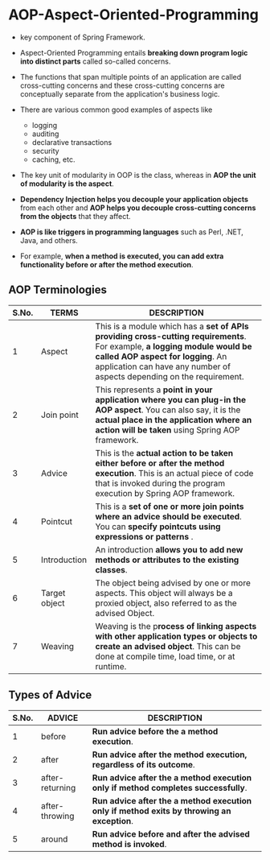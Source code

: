 # AOP-Aspect-Oriented-Programming

-  key component of Spring Framework.
- Aspect-Oriented Programming entails **breaking down program logic into distinct parts** called so-called concerns.
- The functions that span multiple points of an application are called cross-cutting concerns and these cross-cutting concerns are conceptually separate from the application's business logic.
- There are various common good examples of aspects like 
    - logging 
    - auditing
    - declarative transactions
    - security
    - caching, etc. 

- The key unit of modularity in OOP is the class, whereas in **AOP the unit of modularity is the aspect**. 
- **Dependency Injection helps you decouple your application objects** from each other and **AOP helps you decouple cross-cutting concerns from the objects** that they affect. 
- **AOP is like triggers in programming languages** such as Perl, .NET, Java, and others.
- For example, **when a method is executed, you can add extra functionality before or after the method execution**.

## AOP Terminologies
| **S.No.** | **TERMS** | **DESCRIPTION** |            
| --------- | --------- | --------------- |                               
|     1	    |  Aspect   | This is a module which has a **set of APIs providing cross-cutting requirements**. For example, **a logging module would be called AOP aspect for logging**. An application can have any number of aspects depending on the requirement. |        
|     2     | Join point| This represents a **point in your application where you can plug-in the AOP aspect**. You can also say, it is the **actual place in the application where an action will be taken** using Spring AOP framework. |                       
|     3     | Advice    | This is the **actual action to be taken either before or after the method execution**. This is an actual piece of code that is invoked during the program execution by Spring AOP framework. |        
|     4	    | Pointcut  | This is a **set of one or more join points where an advice should be executed**. You can **specify pointcuts using expressions or patterns** . |                     
|     5	    | Introduction | An introduction **allows you to add new methods or attributes to the existing classes**. |                    
|     6     | Target object | The object being advised by one or more aspects. This object will always be a proxied object, also referred to as the advised Object. |                   
 |    7 	| Weaving   | Weaving is the p**rocess of linking aspects with other application types or objects to create an advised object**. This can be done at compile time, load time, or at runtime. |  

 ##  Types of Advice
| **S.No.** | **ADVICE** | **DESCRIPTION** |            
| --------- | ---------- | --------------- |                
|     1	    | before     | **Run advice before the a method execution**. |      
|     2	    | after      | **Run advice after the method execution, regardless of its outcome**. |     
|     3     | after-returning | **Run advice after the a method execution only if method completes successfully**. |         
|     4	    | after-throwing | **Run advice after the a method execution only if method exits by throwing an exception**. |    
|     5     | around     | **Run advice before and after the advised method is invoked**. |   